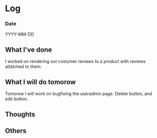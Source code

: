 # Log

### Date

YYYY-MM-DD

## What I've done

I worked on rendering out costumer reviews to a product with reviews attatched to them.

## What I will do tomorow

Tomorow I will work on bugfixing the useradmin page. Delete button, and edit button.

## Thoughts

## Others
